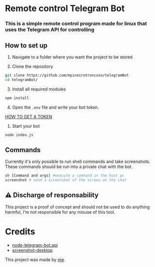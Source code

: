 # Remote control Telegram Bot
### This is a simple remote control program made for linux that uses the Telegram API for controlling

## How to set up
1. Navigate to a folder where you want the project to be stored

2. Clone the repository
```sh
git clone https://github.com/mpineirotroncoso/telegramBot
cd telegramBot/
```
3. Install all required modules
```sh
npm install
```
4. Open the `.env` file and write your bot token. 

[HOW TO GET A TOKEN](https://www.siteguarding.com/en/how-to-get-telegram-bot-api-token)
1. Start your bot
```sh
node index.js
```

## Commands
Currently it's only possible to run shell commands and take screenshots. These commands should be run into a private chat with the bot.

```sh
sh [Command and args] #execute a command in the host pc
screenshot # send a screenshot of the screen on the chat
```

## :warning: Discharge of responsability
This project is a proof of concept and should not be used to do anything harmful, I'm not responsible for any misuse of this tool.

# Credits
* [node-telegram-bot.api](https://www.npmjs.com/package/node-telegram-bot-api)
* [screenshot-desktop](https://www.npmjs.com/package/screenshot-desktop)


This project was made by [me](https://github.com/mpineirotroncoso).